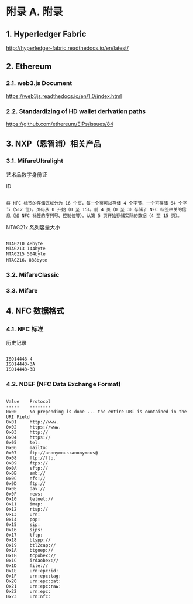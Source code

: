 # 附录 A. 附录

## 1. Hyperledger Fabric

http://hyperledger-fabric.readthedocs.io/en/latest/

## 2. Ethereum

### 2.1. web3.js Document

https://web3js.readthedocs.io/en/1.0/index.html

### 2.2. Standardizing of HD wallet derivation paths

https://github.com/ethereum/EIPs/issues/84

## 3. NXP（恩智浦）相关产品

### 3.1. MifareUltralight

艺术品数字身份证

ID

```

将 NFC 标签的存储区域分为 16 个页，每一个页可以存储 4 个字节，一个可存储 64 个字节（512 位）。页码从 0 开始（0 至 15）。前 4 页（0 至 3）存储了 NFC 标签相关的信息（如 NFC 标签的序列号、控制位等）。从第 5 页开始存储实际的数据（4 至 15 页）。

```

NTAG21x 系列容量大小

```

NTAG210 48byte
NTAG213 144byte
NTAG215 504byte
NTAG216，888byte	

```

### 3.2. MifareClassic

### 3.3. Mifare

## 4. NFC 数据格式

### 4.1. NFC 标准

历史记录

```

ISO14443-4
ISO14443-3A
ISO14443-3B	

```

### 4.2. NDEF (NFC Data Exchange Format)

```

Value    Protocol
-----    --------
0x00     No prepending is done ... the entire URI is contained in the URI Field
0x01     http://www.
0x02     https://www.
0x03     http://
0x04     https://
0x05     tel:
0x06     mailto:
0x07     ftp://anonymous:anonymous@
0x08     ftp://ftp.
0x09     ftps://
0x0A     sftp://
0x0B     smb://
0x0C     nfs://
0x0D     ftp://
0x0E     dav://
0x0F     news:
0x10     telnet://
0x11     imap:
0x12     rtsp://
0x13     urn:
0x14     pop:
0x15     sip:
0x16     sips:
0x17     tftp:
0x18     btspp://
0x19     btl2cap://
0x1A     btgoep://
0x1B     tcpobex://
0x1C     irdaobex://
0x1D     file://
0x1E     urn:epc:id:
0x1F     urn:epc:tag:
0x20     urn:epc:pat:
0x21     urn:epc:raw:
0x22     urn:epc:
0x23     urn:nfc:		

```